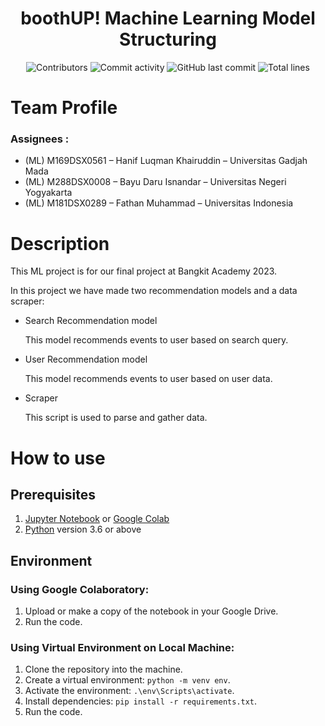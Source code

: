 <div align="center">
    <h1>boothUP! Machine Learning Model Structuring</h1>
</div>
<div align="center">

![Contributors](https://img.shields.io/github/contributors/Bangkit-Capstone-CR23-PR565/ML-Model-Structuring?color=red)
![Commit activity](https://img.shields.io/github/commit-activity/m/Bangkit-Capstone-CR23-PR565/ML-Model-Structuring)
![GitHub last commit](https://img.shields.io/github/last-commit/Bangkit-Capstone-CR23-PR565/ML-Model-Structuring)
![Total lines](https://img.shields.io/tokei/lines/github/Bangkit-Capstone-CR23-PR565/ML-Model-Structuring)
</div>

# Team Profile

### Assignees :

* (ML) M169DSX0561 – Hanif Luqman Khairuddin – Universitas Gadjah Mada
* (ML) M288DSX0008 – Bayu Daru Isnandar – Universitas Negeri Yogyakarta
* (ML) M181DSX0289 – Fathan Muhammad – Universitas Indonesia

# Description
This ML project is for our final project at Bangkit Academy 2023.

In this project we have made two recommendation models and a data scraper:
- Search Recommendation model

    This model recommends events to user based on search query.

- User Recommendation model

    This model recommends events to user based on user data.

- Scraper

    This script is used to parse and gather data.

# How to use
## Prerequisites
1. [Jupyter Notebook](https://test-jupyter.readthedocs.io/en/latest/install.html) or [Google Colab](https://colab.research.google.com/)
2. [Python](https://www.python.org/downloads/) version 3.6 or above

## Environment
### Using Google Colaboratory:
1. Upload or make a copy of the notebook in your Google Drive.
2. Run the code.
### Using Virtual Environment on Local Machine:
1. Clone the repository into the machine.
1. Create a virtual environment: `python -m venv env`.
1. Activate the environment: `.\env\Scripts\activate`.
1. Install dependencies: `pip install -r requirements.txt`.
1. Run the code.